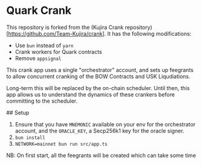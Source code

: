 # Quark Crank

This repository is forked from the (Kujira Crank repository)[https://github.com/Team-Kujira/crank]. It has the following modifications:
* Use `bun` instead of `yarn`
* Crank workers for Quark contracts
* Remove `appsignal`

This crank app uses a single "orchestrator" account, and sets up feegrants to allow concurrent cranking of the BOW Contracts and USK Liqudiations.

Long-term this will be replaced by the on-chain scheduler. Until then, this app allows us to understand the dynamics of these crankers before committing to the scheduler.

## Setup

1. Ensure that you have `MNEMONIC` available on your env for the orchestrator account, and the `ORACLE_KEY`, a Secp256k1 key for the oracle signer.
1. `bun install`
1. `NETWORK=mainnet bun run src/app.ts`

NB: On first start, all the feegrants will be created which can take some time
